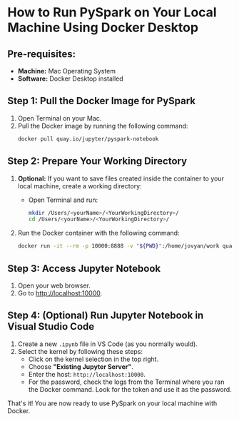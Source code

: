 # How to Run PySpark on Your Local Machine Using Docker Desktop

## Pre-requisites:
- **Machine:** Mac Operating System
- **Software:** Docker Desktop installed

## Step 1: Pull the Docker Image for PySpark

1. Open Terminal on your Mac.
2. Pull the Docker image by running the following command:
    ```bash
    docker pull quay.io/jupyter/pyspark-notebook
    ```

## Step 2: Prepare Your Working Directory

1. **Optional:** If you want to save files created inside the container to your local machine, create a working directory:
    - Open Terminal and run:
      ```bash
      mkdir /Users/<yourName>/<YourWorkingDirectory>/
      cd /Users/<yourName>/<YourWorkingDirectory>/
      ```

2. Run the Docker container with the following command:
    ```bash
    docker run -it --rm -p 10000:8888 -v "${PWD}":/home/jovyan/work quay.io/jupyter/pyspark-notebook
    ```

## Step 3: Access Jupyter Notebook

1. Open your web browser.
2. Go to [http://localhost:10000](http://localhost:10000).

## Step 4: (Optional) Run Jupyter Notebook in Visual Studio Code

1. Create a new `.ipynb` file in VS Code (as you normally would).
2. Select the kernel by following these steps:
    - Click on the kernel selection in the top right.
    - Choose **"Existing Jupyter Server"**.
    - Enter the host: `http://localhost:10000`.
    - For the password, check the logs from the Terminal where you ran the Docker command. Look for the token and use it as the password.

That's it! You are now ready to use PySpark on your local machine with Docker.
